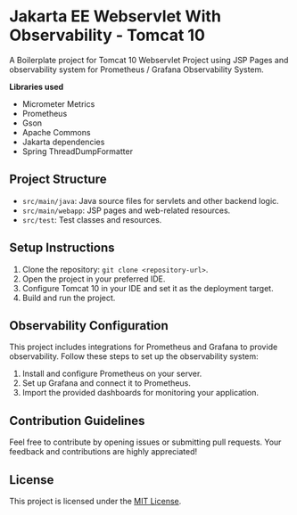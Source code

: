 # Jakarta EE Webservlet With Observability - Tomcat 10

A Boilerplate project for Tomcat 10 Webservlet Project using JSP Pages and observability
system for Prometheus / Grafana Observability System.

**Libraries used**

- Micrometer Metrics
- Prometheus
- Gson
- Apache Commons
- Jakarta dependencies
- Spring ThreadDumpFormatter

## Project Structure

- `src/main/java`: Java source files for servlets and other backend logic.
- `src/main/webapp`: JSP pages and web-related resources.
- `src/test`: Test classes and resources.

## Setup Instructions

1. Clone the repository: `git clone <repository-url>`.
2. Open the project in your preferred IDE.
3. Configure Tomcat 10 in your IDE and set it as the deployment target.
4. Build and run the project.

## Observability Configuration

This project includes integrations for Prometheus and Grafana to provide observability. Follow these steps to set up the observability system:

1. Install and configure Prometheus on your server.
2. Set up Grafana and connect it to Prometheus.
3. Import the provided dashboards for monitoring your application.

## Contribution Guidelines

Feel free to contribute by opening issues or submitting pull requests. Your feedback and contributions are highly appreciated!

## License

This project is licensed under the [MIT License](LICENSE).
